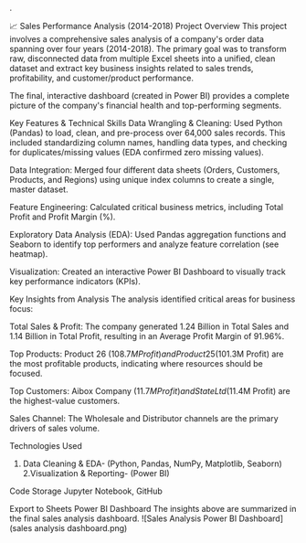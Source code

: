 .

📈 Sales Performance Analysis (2014-2018)
Project Overview
This project involves a comprehensive sales analysis of a company's order data spanning over four years (2014-2018). The primary goal was to transform raw, disconnected data from multiple Excel sheets into a unified, clean dataset and extract key business insights related to sales trends, profitability, and customer/product performance.

The final, interactive dashboard (created in Power BI) provides a complete picture of the company's financial health and top-performing segments.

Key Features & Technical Skills
Data Wrangling & Cleaning: Used Python (Pandas) to load, clean, and pre-process over 64,000 sales records. This included standardizing column names, handling data types, and checking for duplicates/missing values (EDA confirmed zero missing values).

Data Integration: Merged four different data sheets (Orders, Customers, Products, and Regions) using unique index columns to create a single, master dataset.

Feature Engineering: Calculated critical business metrics, including Total Profit and Profit Margin (%).

Exploratory Data Analysis (EDA): Used Pandas aggregation functions and Seaborn to identify top performers and analyze feature correlation (see heatmap).

Visualization: Created an interactive Power BI Dashboard to visually track key performance indicators (KPIs).

Key Insights from Analysis
The analysis identified critical areas for business focus:

Total Sales & Profit: The company generated 1.24 Billion in Total Sales and 1.14 Billion in Total Profit, resulting in an Average Profit Margin of 91.96%.

Top Products: Product 26 ($108.7M Profit) and Product 25 ($101.3M Profit) are the most profitable products, indicating where resources should be focused.

Top Customers: Aibox Company ($11.7M Profit) and State Ltd ($11.4M Profit) are the highest-value customers.

Sales Channel: The Wholesale and Distributor channels are the primary drivers of sales volume.

Technologies Used
1. Data Cleaning & EDA-	(Python, Pandas, NumPy, Matplotlib, Seaborn)
2.Visualization & Reporting-	(Power BI)

Code Storage	Jupyter Notebook, GitHub

Export to Sheets
Power BI Dashboard
The insights above are summarized in the final sales analysis dashboard.
![Sales Analysis Power BI Dashboard](sales analysis dashboard.png)

